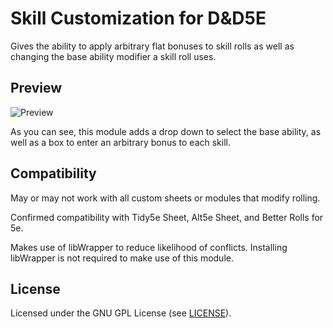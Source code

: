 # Skill Customization for D&D5E

Gives the ability to apply arbitrary flat bonuses to skill rolls as well as changing the base ability modifier a skill roll uses.

## Preview

![Preview](https://github.com/schultzcole/FVTT-Skill-Customization-5e/raw/main/preview.jpg)

As you can see, this module adds a drop down to select the base ability, as well as a box to enter an arbitrary bonus to each skill.

## Compatibility

May or may not work with all custom sheets or modules that modify rolling.

Confirmed compatibility with Tidy5e Sheet, Alt5e Sheet, and Better Rolls for 5e.

Makes use of libWrapper to reduce likelihood of conflicts. Installing libWrapper is not required to make use of this module.

## License

Licensed under the GNU GPL License (see [LICENSE](LICENSE)).
